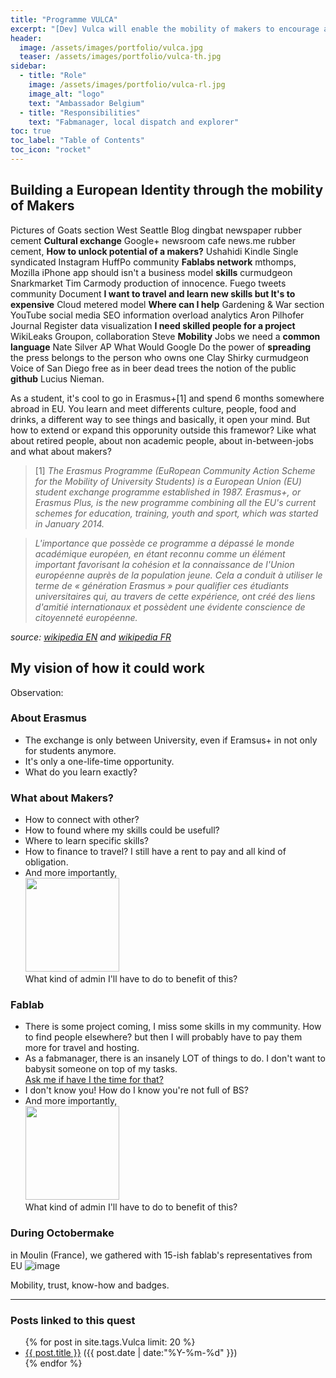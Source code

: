 ```yaml
---
title: "Programme VULCA"
excerpt: "[Dev] Vulca will enable the mobility of makers to encourage and increase crossboarder collabotation and transdisciplinary knowledge exchange."
header:
  image: /assets/images/portfolio/vulca.jpg
  teaser: /assets/images/portfolio/vulca-th.jpg
sidebar:
  - title: "Role"
    image: /assets/images/portfolio/vulca-rl.jpg
    image_alt: "logo"
    text: "Ambassador Belgium"
  - title: "Responsibilities"
    text: "Fabmanager, local dispatch and explorer"
toc: true
toc_label: "Table of Contents"
toc_icon: "rocket"
---
```


## Building a European Identity through the mobility of Makers

Pictures of Goats section West Seattle Blog dingbat newspaper rubber cement **Cultural exchange** Google+ newsroom cafe news.me rubber cement, **How to unlock potential of a makers?** Ushahidi Kindle Single syndicated Instagram HuffPo community **Fablabs network** mthomps, Mozilla iPhone app should isn't a business model **skills** curmudgeon Snarkmarket Tim Carmody production of innocence. Fuego tweets community Document **I want to travel and learn new skills but It's to expensive** Cloud metered model **Where can I help** Gardening & War section YouTube social media SEO information overload analytics Aron Pilhofer Journal Register data visualization **I need skilled people for a project** WikiLeaks Groupon, collaboration Steve **Mobility** Jobs we need a **common language** Nate Silver AP What Would Google Do the power of **spreading** the press belongs to the person who owns one Clay Shirky curmudgeon Voice of San Diego free as in beer dead trees the notion of the public **github** Lucius Nieman.

As a student, it's cool to go in Erasmus+[1] and spend 6 months somewhere abroad in EU. You learn and meet differents culture, people, food and drinks, a different way to see things and basically, it open your mind.
But how to extend or expand this opporunity outside this framewor? Like what about retired people, about non academic people, about in-between-jobs and what about makers?

> [1] *The Erasmus Programme (EuRopean Community Action Scheme for the Mobility of University Students) is a European Union (EU) student exchange programme established in 1987. Erasmus+, or Erasmus Plus, is the new programme combining all the EU's current schemes for education, training, youth and sport, which was started in January 2014.*

> *L'importance que possède ce programme a dépassé le monde académique européen, en étant reconnu comme un élément important favorisant la cohésion et la connaissance de l'Union européenne auprès de la population jeune. Cela a conduit à utiliser le terme de « génération Erasmus » pour qualifier ces étudiants universitaires qui, au travers de cette expérience, ont créé des liens d'amitié internationaux et possèdent une évidente conscience de citoyenneté européenne.*

*source: [wikipedia EN](https://en.wikipedia.org/wiki/Erasmus_Programme) and [wikipedia FR](https://fr.wikipedia.org/wiki/Erasmus)*

## My vision of how it could work

Observation:
### About Erasmus
- The exchange is only between University, even if Eramsus+ in not only for students anymore.
- It's only a one-life-time opportunity.
- What do you learn exactly?

### What about Makers?
- How to connect with other?
- How to found where my skills could be usefull?
- Where to learn specific skills?
- How to finance to travel? I still have a rent to pay and all kind of obligation.
- And more importantly,  
  <img src="/assets/images/portfolio/clayD.gif" height="150">  
What kind of admin I'll have to do to benefit of this?

### Fablab
- There is some project coming, I miss some skills in my community. How to find people elsewhere? but then I will probably have to pay them more for travel and hosting.
- As a fabmanager, there is an insanely LOT of things to do. I don't want to babysit someone on top of my tasks.  
[Ask me if have I the time for that?](https://s5.favim.com/610/141206/angry-dinossaur-finger-funny-Favim.com-2289765.jpg)   
- I don't know you! How do I know you're not full of BS?
- And more importantly,  
  <img src="/assets/images/portfolio/clayD.gif" height="150">  
What kind of admin I'll have to do to benefit of this?

### During **Octobermake**
in Moulin (France), we gathered with 15-ish fablab's representatives from EU
![image](https://user-images.githubusercontent.com/12049360/32093771-e701aac0-bafd-11e7-9835-e82be2a1b953.png)

Mobility, trust, know-how and badges.


---
### Posts linked to this quest
<ul class="posts">
{% for post in site.tags.Vulca limit: 20 %}  <!-- change the name after site.tags.***** to select the tag -->

  <div class="post_info">
    <li>
         <a href="{{ post.url }}">{{ post.title }}</a>
         <span>({{ post.date | date:"%Y-%m-%d" }})</span>
    </li>
    </div>
  {% endfor %}
</ul>
